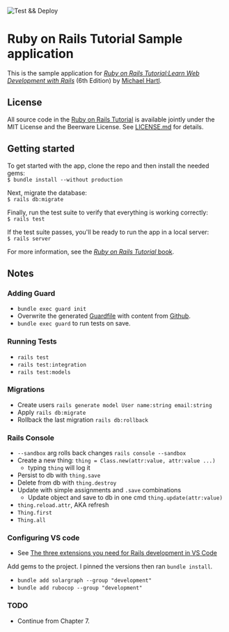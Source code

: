 ![Test && Deploy](https://github.com/neilkidd/ror_sample_app/workflows/Ruby%20Test%20and%20Deploy/badge.svg)

# Ruby on Rails Tutorial Sample application

This is the sample application for [*Ruby on Rails Tutorial:Learn Web Development with Rails*](https://www.railstutorial.org/) (6th Edition) by [Michael Hartl](https://www.michaelhartl.com/).

## License

All source code in the [Ruby on Rails Tutorial](https://www.railstutorial.org/) is available jointly under the MIT License and the Beerware License. See [LICENSE.md](LICENSE.md) for details.

## Getting started

To get started with the app, clone the repo and then install the needed gems:  
```$ bundle install --without production```

Next, migrate the database:  
```$ rails db:migrate```

Finally, run the test suite to verify that everything is working correctly:  
```$ rails test```

If the test suite passes, you'll be ready to run the app in a local server:  
```$ rails server```

For more information, see the [*Ruby on Rails Tutorial* book](https://www.railstutorial.org/book).

## Notes

### Adding Guard

- `bundle exec guard init`
- Overwrite the generated [Guardfile](Guardfile) with content from [Github](https://github.com/mhartl/sample_app_6th_ed/blob/master/Guardfile).
- `bundle exec guard` to run tests on save.

### Running Tests

- `rails test`
- `rails test:integration`
- `rails test:models`

### Migrations

- Create users `rails generate model User name:string email:string`
- Apply `rails db:migrate`
- Rollback the last migration `rails db:rollback`

### Rails Console

- `--sandbox` arg rolls back changes `rails console --sandbox`
- Create a new thing: `thing = Class.new(attr:value, attr:value ...)`
  - typing `thing` will log it
- Persist to db with `thing.save`
- Delete from db with `thing.destroy`
- Update with simple assignments and `.save` combinations
  - Update object and save to db in one cmd `thing.update(attr:value)`
- `thing.reload.attr`, AKA refresh
- `Thing.first`
- `Thing.all`

### Configuring VS code

- See [The three extensions you need for Rails development in VS Code](https://dev.to/vvo/the-three-extensions-you-need-for-rails-in-vs-code-5h7j)

Add gems to the project. I pinned the versions then ran `bundle install`.
- `bundle add solargraph --group "development"`
- `bundle add rubocop --group "development"`

### TODO

- Continue from Chapter 7.
